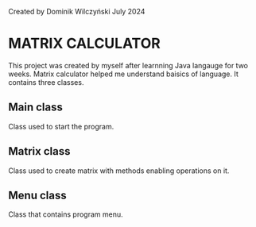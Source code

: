 Created by Dominik Wilczyński July 2024

# MATRIX CALCULATOR

This project was created by myself after learnning Java langauge for two weeks. Matrix calculator helped me understand baisics of language.
It contains three classes.

## Main class
Class used to start the program.

## Matrix class
Class used to create matrix with methods enabling operations on it.

## Menu class
Class that contains program menu.
